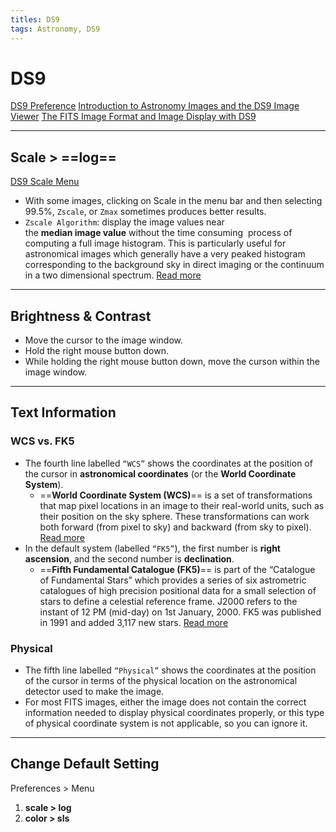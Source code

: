 ```yaml
---
titles: DS9
tags: Astronomy, DS9
---
```


# DS9

[DS9 Preference](http://spiff.rit.edu/tass/ds9/prefs.html)
[Introduction to Astronomy Images and the DS9 Image Viewer](http://www.jb.man.ac.uk/~gbendo/Sci/Pict/DS9guide.pdf)
[The FITS Image Format and Image Display with DS9](http://faculty.virginia.edu/ASTR5110/PRACTICAL4/astr5110_practical4_v4.3.pdf)

---
## Scale > ==**log**==

[DS9 Scale Menu](http://spiff.rit.edu/tass/ds9/mscale.html)

- With some images, clicking on Scale in the menu bar and then selecting 99.5%, `Zscale`, or `Zmax` sometimes produces better results.
- `Zscale Algorithm`: display the image values near the **median image value** without the time consuming  process of computing a full image histogram. This is particularly useful for astronomical images which generally have a very peaked histogram corresponding to the background sky in direct imaging or the continuum in a two dimensional spectrum. [Read more](https://iraf.net/forum/viewtopic.php?showtopic=134139)

---
## Brightness & Contrast

- Move the cursor to the image window.
- Hold the right mouse button down.
- While holding the right mouse button down, move the curson within the image window.

---
## Text Information
### WCS vs. FK5

- The fourth line labelled `“WCS”` shows the coordinates at the position of the cursor in **astronomical coordinates** (or the **World Coordinate System**).
    - ==**World Coordinate System (WCS)**== is a set of transformations that map pixel locations in an image to their real-world units, such as their position on the sky sphere. These transformations can work both forward (from pixel to sky) and backward (from sky to pixel). [Read more](https://adl1995.github.io/an-introduction-to-coordinate-systems-used-in-astronomy.html)
- In the default system (labelled `“FK5”`), the first number is **right ascension**, and the second number is **declination**.
    - ==**Fifth Fundamental Catalogue (FK5)**== is part of the “Catalogue of Fundamental Stars” which provides a series of six astrometric catalogues of high precision positional data for a small selection of stars to define a celestial reference frame. J2000 refers to the instant of 12 PM (mid-day) on 1st January, 2000. FK5 was published in 1991 and added 3,117 new stars. [Read more](https://adl1995.github.io/an-introduction-to-coordinate-systems-used-in-astronomy.html)

### Physical

- The fifth line labelled `“Physical”` shows the coordinates at the position of the cursor in terms of the physical location on the astronomical detector used to make the image.
- For most FITS images, either the image does not contain the correct information needed to display physical coordinates properly, or this type of physical coordinate system is not applicable, so you can ignore it.

---
## Change Default Setting
Preferences > Menu
1. **scale > log**
2. **color > sls**